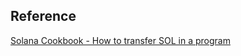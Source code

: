 ## Reference
[Solana Cookbook - How to transfer SOL in a program](https://solanacookbook.com/references/programs.html#how-to-transfer-sol-in-a-program)